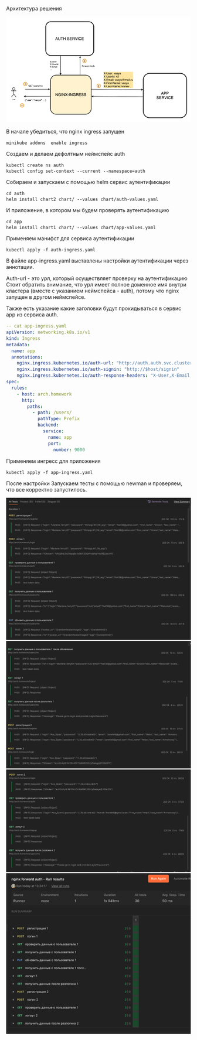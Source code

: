 Архитектура решения

![image-20200512154011363](./README.assets/image-20200512154011363.png)



В начале убедиться, что nginx ingress запущен

```
minikube addons  enable ingress
```

Создаем и делаем дефолтным неймспейс auth
```
kubectl create ns auth
kubectl config set-context --current --namespace=auth
```

Собираем и запускаем с помощью helm сервис аутентификации
```
cd auth
helm install chart2 chart/ --values chart/auth-values.yaml
```

И приложение, в котором мы будем проверять аутентификацию 
```
cd app
helm install chart1 chart/ --values chart/app-values.yaml
```

Применяем манифст для сервиса аутентификации
```
kubectl apply -f auth-ingress.yaml
```

В файле app-ingress.yaml выставлены настройки аутентификации через аннотации.

Auth-url - это урл, который осуществляет проверку на аутентификацию 
Стоит обратить внимание, что урл имеет полное доменное имя внутри кластера (вместе с указанием неймспейса - auth), потому что nginx запущен в другом неймспейсе. 

Также есть указание какие заголовки будут прокидываться в сервис app из сервиса auth.

```yaml
-- cat app-ingress.yaml
apiVersion: networking.k8s.io/v1
kind: Ingress
metadata:
  name: app
  annotations:
    nginx.ingress.kubernetes.io/auth-url: "http://auth.auth.svc.cluster.local:9000/auth"
    nginx.ingress.kubernetes.io/auth-signin: "http://$host/signin"
    nginx.ingress.kubernetes.io/auth-response-headers: "X-User,X-Email,X-UserId,X-First-Name,X-Last-Name"
spec:
  rules:
    - host: arch.homework
      http:
        paths:
          - path: /users/
            pathType: Prefix
            backend:
              service:
                name: app
                port:
                  number: 9000
```

Применяем ингресс для приложения
```
kubectl apply -f app-ingress.yaml
```

После настройки
Запускаем тесты с помощью newman и проверяем, что все корректно запустилось. 

![postman_1](./README.assets/postman_1.png)
![postman_2](./README.assets/postman_2.png)
![postman_3](./README.assets/postman_3.png)
![postman_4](./README.assets/postman_4.png)
